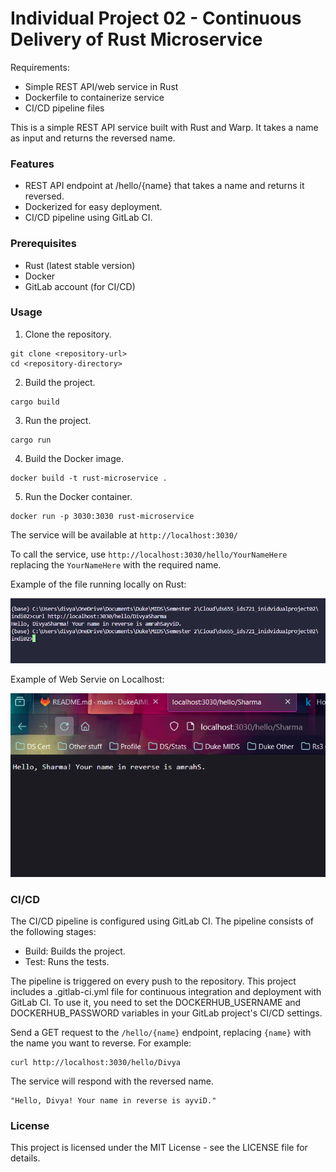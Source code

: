 # Individual Project 02 - Continuous Delivery of Rust Microservice
 
Requirements:

-   Simple REST API/web service in Rust
-   Dockerfile to containerize service
-   CI/CD pipeline files

This is a simple REST API service built with Rust and Warp. It takes a name as input and returns the reversed name.

### Features
-   REST API endpoint at /hello/{name} that takes a name and returns it reversed.
-   Dockerized for easy deployment.
-   CI/CD pipeline using GitLab CI.

### Prerequisites
-   Rust (latest stable version)
-   Docker
-   GitLab account (for CI/CD)

### Usage
1.  Clone the repository.

```
git clone <repository-url>
cd <repository-directory>
```

2.  Build the project.

```
cargo build
```

3.  Run the project.

```
cargo run
```

4.  Build the Docker image.

```
docker build -t rust-microservice .
```

5.  Run the Docker container.

```
docker run -p 3030:3030 rust-microservice
```

The service will be available at `http://localhost:3030/`

To call the service, use `http://localhost:3030/hello/YourNameHere` replacing the `YourNameHere` with the required name.

Example of the file running locally on Rust:

![Local Program Run](Screenshots/Service_Running.png)

Example of Web Servie on Localhost:

![Localhhost Run](Screenshots/Service_Website_localhost.png)

### CI/CD
The CI/CD pipeline is configured using GitLab CI. The pipeline consists of the following stages:
-   Build: Builds the project.
-   Test: Runs the tests.

The pipeline is triggered on every push to the repository. This project includes a .gitlab-ci.yml file for continuous integration and deployment with GitLab CI. To use it, you need to set the DOCKERHUB_USERNAME and DOCKERHUB_PASSWORD variables in your GitLab project's CI/CD settings.

Send a GET request to the `/hello/{name}` endpoint, replacing `{name}` with the name you want to reverse. For example:

```
curl http://localhost:3030/hello/Divya
```

The service will respond with the reversed name.

```
"Hello, Divya! Your name in reverse is ayviD."
```

### License
This project is licensed under the MIT License - see the LICENSE file for details.